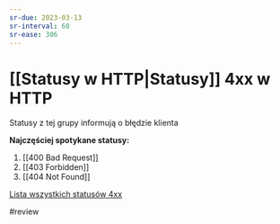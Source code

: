 ```yaml
---
sr-due: 2023-03-13
sr-interval: 60
sr-ease: 306
---
```


# [[Statusy w HTTP|Statusy]] 4xx w HTTP
Statusy z tej grupy informują o błędzie klienta

**Najczęściej spotykane statusy:**
1. [[400 Bad Request]]
2. [[403 Forbidden]]
3. [[404 Not Found]]

[Lista wszystkich statusów 4xx](https://en.wikipedia.org/wiki/List_of_HTTP_status_codes#:~:text=smoothly.%5B28%5D-,4xx%20client%20errors,-404%20error%20on)

#review